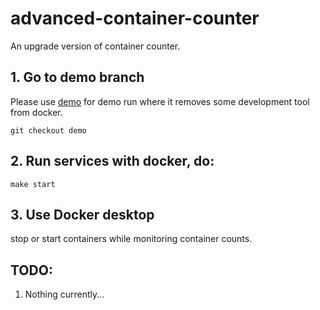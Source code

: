 # advanced-container-counter
An upgrade version of container counter.

## 1. Go to demo branch
Please use [demo](https://github.com/Trip1eLift/advanced-container-counter/tree/demo) for demo run where it removes some development tool from docker.
```text
git checkout demo
```

## 2. Run services with docker, do:
```text
make start
```

## 3. Use Docker desktop 

stop or start containers while monitoring container counts.

## TODO:
1. Nothing currently...